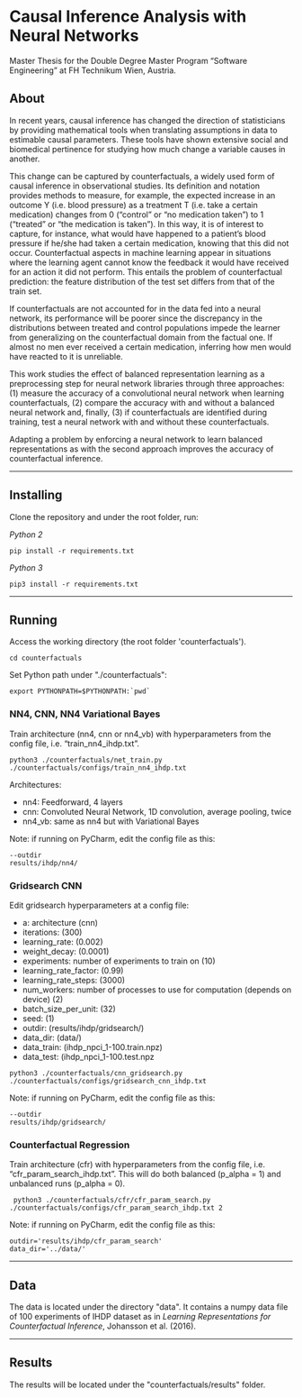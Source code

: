 # Causal Inference Analysis with Neural Networks
Master Thesis for the Double Degree Master Program “Software Engineering” at FH Technikum Wien, Austria.

## About
In recent years, causal inference has changed the direction of statisticians by providing mathematical tools when translating assumptions in data to estimable causal parameters. These tools have shown extensive social and biomedical pertinence for studying how much change a variable causes in another. 

This change can be captured by counterfactuals, a widely used form of causal inference in observational studies. Its definition and notation provides methods to measure, for example, the expected increase in an outcome Y (i.e. blood pressure) as a treatment T (i.e. take a certain medication) changes from 0 (“control” or “no medication taken”) to 1 (“treated” or “the medication is taken”). In this way, it is of interest to capture, for instance, what would have happened to a patient’s blood pressure if he/she had taken a certain medication, knowing that this did not occur. 
Counterfactual aspects in machine learning appear in situations where the learning agent cannot know the feedback it would have received for an action it did not perform. This entails the problem of counterfactual prediction: the feature distribution of the test set differs from that of the train set. 

If counterfactuals are not accounted for in the data fed into a neural network, its performance will be poorer since the discrepancy in the distributions between treated and control populations impede the learner from generalizing on the counterfactual domain from the factual one. If almost no men ever received a certain medication, inferring how men would have reacted to it is unreliable. 

This work studies the effect of balanced representation learning as a preprocessing step for neural network libraries through three approaches: (1) measure the accuracy of a convolutional neural network when learning counterfactuals, (2) compare the accuracy with and without a balanced neural network and, finally, (3) if counterfactuals are identified during training, test a neural network with and without these counterfactuals. 

Adapting a problem by enforcing a neural network to learn balanced representations as with the second approach improves the accuracy of counterfactual inference.

---

## Installing

Clone the repository and under the root folder, run:

*Python 2*
```shell script
pip install -r requirements.txt
```

*Python 3*
```shell script
pip3 install -r requirements.txt
```
---

## Running

Access the working directory (the root folder 'counterfactuals').

```shell script
cd counterfactuals
```

Set Python path under "./counterfactuals":
```shell script
export PYTHONPATH=$PYTHONPATH:`pwd` 
```

### NN4, CNN, NN4 Variational Bayes
Train architecture (nn4, cnn or nn4_vb) with hyperparameters from the config file, i.e. “train_nn4_ihdp.txt”.
```shell script
python3 ./counterfactuals/net_train.py ./counterfactuals/configs/train_nn4_ihdp.txt
```

Architectures:
* nn4: Feedforward, 4 layers
* cnn: Convoluted Neural Network, 1D convolution, average pooling, twice
* nn4_vb: same as nn4 but with Variational Bayes

Note: if running on PyCharm, edit the config file as this:
```shell script
--outdir
results/ihdp/nn4/
```

### Gridsearch CNN

Edit gridsearch hyperparameters at a config file:
* a: architecture (cnn)
* iterations: (300)
* learning_rate: (0.002)
* weight_decay: (0.0001)
* experiments: number of experiments to train on (10)
* learning_rate_factor: (0.99)
* learning_rate_steps: (3000)
* num_workers: number of processes to use for computation (depends on device) (2)
* batch_size_per_unit: (32)
* seed: (1)
* outdir: (results/ihdp/gridsearch/)
* data_dir: (data/)
* data_train: (ihdp_npci_1-100.train.npz)
* data_test: (ihdp_npci_1-100.test.npz

```shell script
python3 ./counterfactuals/cnn_gridsearch.py ./counterfactuals/configs/gridsearch_cnn_ihdp.txt
```

Note: if running on PyCharm, edit the config file as this:
```shell script
--outdir
results/ihdp/gridsearch/
```

### Counterfactual Regression
Train architecture (cfr) with hyperparameters from the config file, i.e. “cfr_param_search_ihdp.txt”.
This will do both balanced (p_alpha = 1) and unbalanced runs (p_alpha = 0).

```shell script
 python3 ./counterfactuals/cfr/cfr_param_search.py ./counterfactuals/configs/cfr_param_search_ihdp.txt 2
```

Note: if running on PyCharm, edit the config file as this:
```shell script
outdir='results/ihdp/cfr_param_search'
data_dir='../data/'
```

---

## Data
The data is located under the directory "data".
It contains a numpy data file of 100 experiments of IHDP dataset as in _Learning Representations for Counterfactual Inference_, Johansson et al. (2016).

---

## Results
The results will be located under the "counterfactuals/results" folder.
